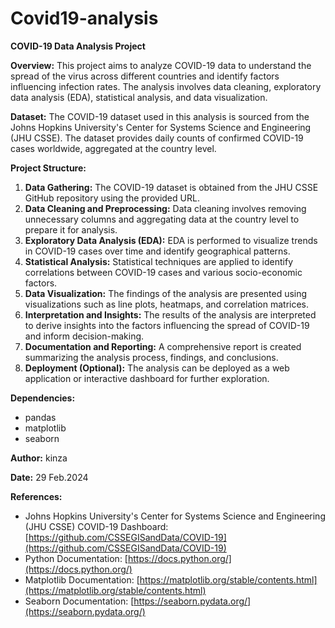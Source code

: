 # Covid19-analysis

**COVID-19 Data Analysis Project**

**Overview:**
This project aims to analyze COVID-19 data to understand the spread of the virus across different countries and identify factors influencing infection rates. The analysis involves data cleaning, exploratory data analysis (EDA), statistical analysis, and data visualization.

**Dataset:**
The COVID-19 dataset used in this analysis is sourced from the Johns Hopkins University's Center for Systems Science and Engineering (JHU CSSE). The dataset provides daily counts of confirmed COVID-19 cases worldwide, aggregated at the country level.

**Project Structure:**
1. **Data Gathering:** The COVID-19 dataset is obtained from the JHU CSSE GitHub repository using the provided URL.
2. **Data Cleaning and Preprocessing:** Data cleaning involves removing unnecessary columns and aggregating data at the country level to prepare it for analysis.
3. **Exploratory Data Analysis (EDA):** EDA is performed to visualize trends in COVID-19 cases over time and identify geographical patterns.
4. **Statistical Analysis:** Statistical techniques are applied to identify correlations between COVID-19 cases and various socio-economic factors.
5. **Data Visualization:** The findings of the analysis are presented using visualizations such as line plots, heatmaps, and correlation matrices.
6. **Interpretation and Insights:** The results of the analysis are interpreted to derive insights into the factors influencing the spread of COVID-19 and inform decision-making.
7. **Documentation and Reporting:** A comprehensive report is created summarizing the analysis process, findings, and conclusions.
8. **Deployment (Optional):** The analysis can be deployed as a web application or interactive dashboard for further exploration.


**Dependencies:**
- pandas
- matplotlib
- seaborn

**Author:**
kinza

**Date:**
29 Feb.2024

**References:**
- Johns Hopkins University's Center for Systems Science and Engineering (JHU CSSE) COVID-19 Dashboard: [https://github.com/CSSEGISandData/COVID-19](https://github.com/CSSEGISandData/COVID-19)
- Python Documentation: [https://docs.python.org/](https://docs.python.org/)
- Matplotlib Documentation: [https://matplotlib.org/stable/contents.html](https://matplotlib.org/stable/contents.html)
- Seaborn Documentation: [https://seaborn.pydata.org/](https://seaborn.pydata.org/)

